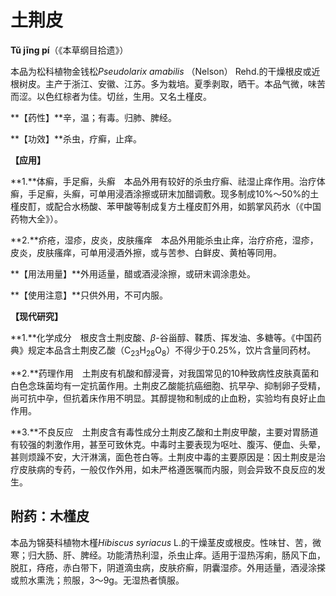 # 土荆皮

**Tǔ jīng pí**（《本草纲目拾遗》）

本品为松科植物金钱松*Pseudolarix amabilis* （Nelson） Rehd.的干燥根皮或近根树皮。主产于浙江、安徽、江苏。多为栽培。夏季剥取，晒干。本品气微，味苦而涩。以色红棕者为佳。切丝，生用。又名土槿皮。

**【药性】**辛，温；有毒。归肺、脾经。

**【功效】**杀虫，疗癣，止痒。

**【应用】**

**1.**体癣，手足癣，头癣　本品外用有较好的杀虫疗癣、祛湿止痒作用。治疗体癣，手足癣，头癣，可单用浸酒涂擦或研末加醋调敷。现多制成10%～50%的土槿皮酊，或配合水杨酸、苯甲酸等制成复方土槿皮酊外用，如鹅掌风药水（《中国药物大全》）。

**2.**疥疮，湿疹，皮炎，皮肤瘙痒　本品外用能杀虫止痒，治疗疥疮，湿疹，皮炎，皮肤瘙痒，可单用浸酒外擦，或与苦参、白鲜皮、黄柏等同用。

**【用法用量】**外用适量，醋或酒浸涂擦，或研末调涂患处。

**【使用注意】**只供外用，不可内服。

**【现代研究】**

**1.**化学成分　根皮含土荆皮酸、*β*-谷甾醇、鞣质、挥发油、多糖等。《中国药典》规定本品含土荆皮乙酸（C<sub>23</sub>H<sub>28</sub>O<sub>8</sub>）不得少于0.25%，饮片含量同药材。

**2.**药理作用　土荆皮有机酸和醇浸膏，对我国常见的10种致病性皮肤真菌和白色念珠菌均有一定抗菌作用。土荆皮乙酸能抗癌细胞、抗早孕、抑制卵子受精，尚可抗中孕，但抗着床作用不明显。其醇提物和制成的止血粉，实验均有良好止血作用。

**3.**不良反应　土荆皮含有毒性成分土荆皮乙酸和土荆皮甲酸，主要对胃肠道有较强的刺激作用，甚至可致休克。中毒时主要表现为呕吐、腹泻、便血、头晕，甚则烦躁不安，大汗淋漓，面色苍白等。土荆皮中毒的主要原因是：因土荆皮是治疗皮肤病的专药，一般仅作外用，如未严格遵医嘱而内服，则会异致不良反应的发生。

## 附药：木槿皮

本品为锦葵科植物木槿*Hibiscus syriacus* L.的干燥茎皮或根皮。性味甘、苦，微寒；归大肠、肝、脾经。功能清热利湿，杀虫止痒。适用于湿热泻痢，肠风下血，脱肛，痔疮，赤白带下，阴道滴虫病，皮肤疥癣，阴囊湿疹。外用适量，酒浸涂搽或煎水熏洗；煎服，3～9g。无湿热者慎服。